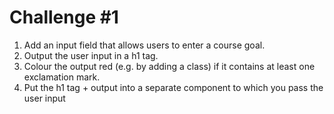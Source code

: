 # Challenge #1

1. Add an input field that allows users to enter a course goal.
2. Output the user input in a h1 tag.
3. Colour the output red (e.g. by adding a class) if it contains at least one exclamation mark.
4. Put the h1 tag + output into a separate component to which you pass the user input
